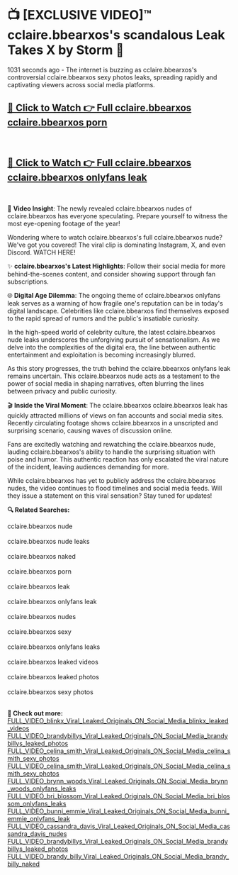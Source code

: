 # 📺 [EXCLUSIVE VIDEO]™ cclaire.bbearxos's scandalous Leak Takes X by Storm 🚀

1031 seconds ago - The internet is buzzing as cclaire.bbearxos's controversial cclaire.bbearxos sexy photos leaks, spreading rapidly and captivating viewers across social media platforms.

<h2><a href="https://github-6l9.pages.dev/link1">🔗 Click to Watch 👉 Full cclaire.bbearxos cclaire.bbearxos porn</a></h2><br>
<h2><a href="https://github-6l9.pages.dev/link2">🔗 Click to Watch 👉 Full cclaire.bbearxos cclaire.bbearxos onlyfans leak</a></h2><br>

🎥 **Video Insight**: The newly revealed cclaire.bbearxos nudes of cclaire.bbearxos has everyone speculating. Prepare yourself to witness the most eye-opening footage of the year!

Wondering where to watch cclaire.bbearxos's full cclaire.bbearxos nude? We've got you covered! The viral clip is dominating Instagram, X, and even Discord. WATCH HERE!

✨ **cclaire.bbearxos's Latest Highlights**: Follow their social media for more behind-the-scenes content, and consider showing support through fan subscriptions.

🌐 **Digital Age Dilemma**: The ongoing theme of cclaire.bbearxos onlyfans leak serves as a warning of how fragile one's reputation can be in today's digital landscape. Celebrities like cclaire.bbearxos find themselves exposed to the rapid spread of rumors and the public's insatiable curiosity.

In the high-speed world of celebrity culture, the latest cclaire.bbearxos nude leaks underscores the unforgiving pursuit of sensationalism. As we delve into the complexities of the digital era, the line between authentic entertainment and exploitation is becoming increasingly blurred.

As this story progresses, the truth behind the cclaire.bbearxos onlyfans leak remains uncertain. This cclaire.bbearxos nude acts as a testament to the power of social media in shaping narratives, often blurring the lines between privacy and public curiosity.

🎬 **Inside the Viral Moment**: The cclaire.bbearxos cclaire.bbearxos leak has quickly attracted millions of views on fan accounts and social media sites. Recently circulating footage shows cclaire.bbearxos in a unscripted and surprising scenario, causing waves of discussion online.

Fans are excitedly watching and rewatching the cclaire.bbearxos nude, lauding cclaire.bbearxos's ability to handle the surprising situation with poise and humor. This authentic reaction has only escalated the viral nature of the incident, leaving audiences demanding for more.

While cclaire.bbearxos has yet to publicly address the cclaire.bbearxos nudes, the video continues to flood timelines and social media feeds. Will they issue a statement on this viral sensation? Stay tuned for updates!

<strong>🔍 Related Searches:</strong>

cclaire.bbearxos nude
<br><br>
cclaire.bbearxos nude leaks
<br><br>
cclaire.bbearxos naked
<br><br>
cclaire.bbearxos porn
<br><br>
cclaire.bbearxos leak
<br><br>
cclaire.bbearxos onlyfans leak
<br><br>
cclaire.bbearxos nudes
<br><br>
cclaire.bbearxos sexy
<br><br>
cclaire.bbearxos onlyfans leaks
<br><br>
cclaire.bbearxos leaked videos
<br><br>
cclaire.bbearxos leaked photos
<br><br>
cclaire.bbearxos sexy photos
<br><br>



<strong>🔗 Check out more:</strong><br>
<a href="./FULL_VIDEO_blinkx_Viral_Leaked_Originals_ON_Social_Media_blinkx_leaked_videos.md">FULL_VIDEO_blinkx_Viral_Leaked_Originals_ON_Social_Media_blinkx_leaked_videos</a><br>
<a href="./FULL_VIDEO_brandybillys_Viral_Leaked_Originals_ON_Social_Media_brandybillys_leaked_photos.md">FULL_VIDEO_brandybillys_Viral_Leaked_Originals_ON_Social_Media_brandybillys_leaked_photos</a><br>
<a href="./FULL_VIDEO_celina_smith_Viral_Leaked_Originals_ON_Social_Media_celina_smith_sexy_photos.md">FULL_VIDEO_celina_smith_Viral_Leaked_Originals_ON_Social_Media_celina_smith_sexy_photos</a><br>
<a href="./FULL_VIDEO_celina_smith_Viral_Leaked_Originals_ON_Social_Media_celina_smith_sexy_photos.md">FULL_VIDEO_celina_smith_Viral_Leaked_Originals_ON_Social_Media_celina_smith_sexy_photos</a><br>
<a href="./FULL_VIDEO_brynn_woods_Viral_Leaked_Originals_ON_Social_Media_brynn_woods_onlyfans_leaks.md">FULL_VIDEO_brynn_woods_Viral_Leaked_Originals_ON_Social_Media_brynn_woods_onlyfans_leaks</a><br>
<a href="./FULL_VIDEO_bri_blossom_Viral_Leaked_Originals_ON_Social_Media_bri_blossom_onlyfans_leaks.md">FULL_VIDEO_bri_blossom_Viral_Leaked_Originals_ON_Social_Media_bri_blossom_onlyfans_leaks</a><br>
<a href="./FULL_VIDEO_bunni_emmie_Viral_Leaked_Originals_ON_Social_Media_bunni_emmie_onlyfans_leak.md">FULL_VIDEO_bunni_emmie_Viral_Leaked_Originals_ON_Social_Media_bunni_emmie_onlyfans_leak</a><br>
<a href="./FULL_VIDEO_cassandra_davis_Viral_Leaked_Originals_ON_Social_Media_cassandra_davis_nudes.md">FULL_VIDEO_cassandra_davis_Viral_Leaked_Originals_ON_Social_Media_cassandra_davis_nudes</a><br>
<a href="./FULL_VIDEO_brandybillys_Viral_Leaked_Originals_ON_Social_Media_brandybillys_leaked_photos.md">FULL_VIDEO_brandybillys_Viral_Leaked_Originals_ON_Social_Media_brandybillys_leaked_photos</a><br>
<a href="./FULL_VIDEO_brandy_billy_Viral_Leaked_Originals_ON_Social_Media_brandy_billy_naked.md">FULL_VIDEO_brandy_billy_Viral_Leaked_Originals_ON_Social_Media_brandy_billy_naked</a><br>
